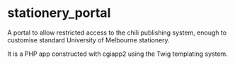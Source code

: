 stationery_portal
=================

A portal to allow restricted access to the chili publishing system, enough to customise standard University of Melbourne stationery.

It is a PHP app constructed with cgiapp2 using the Twig templating system.
